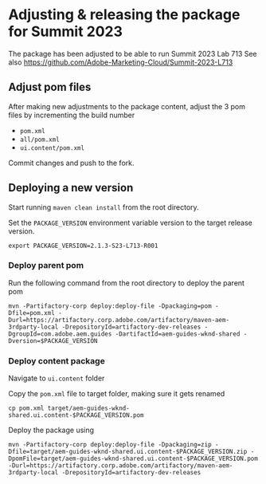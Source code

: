 # Adjusting & releasing the package for Summit 2023

The package has been adjusted to be able to run Summit 2023 Lab 713
See also https://github.com/Adobe-Marketing-Cloud/Summit-2023-L713

## Adjust pom files

After making new adjustments to the package content, adjust the 3 pom files by incrementing the build number
* `pom.xml`
* `all/pom.xml`
* `ui.content/pom.xml`

Commit changes and push to the fork.

## Deploying a new version

Start running `maven clean install` from the root directory.

Set the `PACKAGE_VERSION` environment variable version to the target release version.
```
export PACKAGE_VERSION=2.1.3-S23-L713-R001
```

### Deploy parent pom

Run the following command from the root directory to deploy the parent pom
```
mvn -Partifactory-corp deploy:deploy-file -Dpackaging=pom -Dfile=pom.xml -Durl=https://artifactory.corp.adobe.com/artifactory/maven-aem-3rdparty-local -DrepositoryId=artifactory-dev-releases -DgroupId=com.adobe.aem.guides -DartifactId=aem-guides-wknd-shared -Dversion=$PACKAGE_VERSION
```

### Deploy content package

Navigate to `ui.content` folder

Copy the `pom.xml` file to target folder, making sure it gets renamed
```
cp pom.xml target/aem-guides-wknd-shared.ui.content-$PACKAGE_VERSION.pom
```

Deploy the package using

```
mvn -Partifactory-corp deploy:deploy-file -Dpackaging=zip -Dfile=target/aem-guides-wknd-shared.ui.content-$PACKAGE_VERSION.zip -DpomFile=target/aem-guides-wknd-shared.ui.content-$PACKAGE_VERSION.pom -Durl=https://artifactory.corp.adobe.com/artifactory/maven-aem-3rdparty-local -DrepositoryId=artifactory-dev-releases
```